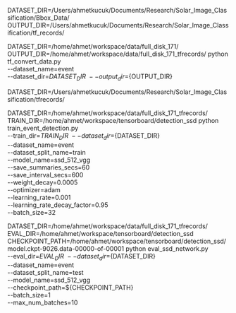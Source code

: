 DATASET_DIR=/Users/ahmetkucuk/Documents/Research/Solar_Image_Classification/Bbox_Data/
OUTPUT_DIR=/Users/ahmetkucuk/Documents/Research/Solar_Image_Classification/tf_records/

DATASET_DIR=/home/ahmet/workspace/data/full_disk_171/
OUTPUT_DIR=/home/ahmet/workspace/data/full_disk_171_tfrecords/
python tf_convert_data.py \
    --dataset_name=event \
    --dataset_dir=${DATASET_DIR} \
    --output_dir=${OUTPUT_DIR}

DATASET_DIR=/Users/ahmetkucuk/Documents/Research/Solar_Image_Classification/tfrecords/

DATASET_DIR=/home/ahmet/workspace/data/full_disk_171_tfrecords/
TRAIN_DIR=/home/ahmet/workspace/tensorboard/detection_ssd
python train_event_detection.py \
    --train_dir=${TRAIN_DIR} \
    --dataset_dir=${DATASET_DIR} \
    --dataset_name=event \
    --dataset_split_name=train \
    --model_name=ssd_512_vgg \
    --save_summaries_secs=60 \
    --save_interval_secs=600 \
    --weight_decay=0.0005 \
    --optimizer=adam \
    --learning_rate=0.001 \
    --learning_rate_decay_factor=0.95 \
    --batch_size=32

DATASET_DIR=/home/ahmet/workspace/data/full_disk_171_tfrecords/
EVAL_DIR=/home/ahmet/workspace/tensorboard/detection_ssd
CHECKPOINT_PATH=/home/ahmet/workspace/tensorboard/detection_ssd/model.ckpt-9026.data-00000-of-00001
python eval_ssd_network.py \
    --eval_dir=${EVAL_DIR} \
    --dataset_dir=${DATASET_DIR} \
    --dataset_name=event \
    --dataset_split_name=test \
    --model_name=ssd_512_vgg \
    --checkpoint_path=${CHECKPOINT_PATH} \
    --batch_size=1 \
    --max_num_batches=10